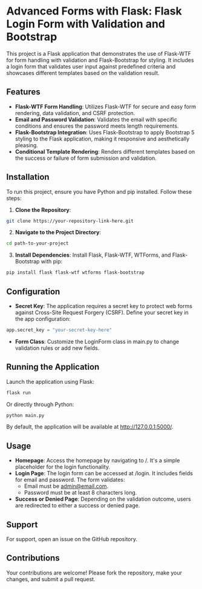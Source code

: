 # Advanced Forms with Flask: Flask Login Form with Validation and Bootstrap

This project is a Flask application that demonstrates the use of Flask-WTF for form handling with validation and Flask-Bootstrap for styling. It includes a login form that validates user input against predefined criteria and showcases different templates based on the validation result.

## Features

- **Flask-WTF Form Handling**: Utilizes Flask-WTF for secure and easy form rendering, data validation, and CSRF protection.
- **Email and Password Validation**: Validates the email with specific conditions and ensures the password meets length requirements.
- **Flask-Bootstrap Integration**: Uses Flask-Bootstrap to apply Bootstrap 5 styling to the Flask application, making it responsive and aesthetically pleasing.
- **Conditional Template Rendering**: Renders different templates based on the success or failure of form submission and validation.

## Installation

To run this project, ensure you have Python and pip installed. Follow these steps:

1. **Clone the Repository**:
```bash
git clone https://your-repository-link-here.git
```

2. **Navigate to the Project Directory**:
```bash
cd path-to-your-project
```

3. **Install Dependencies**:
Install Flask, Flask-WTF, WTForms, and Flask-Bootstrap with pip:
```bash
pip install flask flask-wtf wtforms flask-bootstrap
```

## Configuration

- **Secret Key**: The application requires a secret key to protect web forms against Cross-Site Request Forgery (CSRF). Define your secret key in the app configuration:
```python
app.secret_key = "your-secret-key-here"
```

- **Form Class**: Customize the LoginForm class in main.py to change validation rules or add new fields.

## Running the Application
Launch the application using Flask:
```bash
flask run
```
Or directly through Python:
```bash
python main.py
```
By default, the application will be available at http://127.0.0.1:5000/.

## Usage
- **Homepage**: Access the homepage by navigating to /. It's a simple placeholder for the login functionality.
- **Login Page**: The login form can be accessed at /login. It includes fields for email and password. The form validates:
    * Email must be admin@email.com.
    * Password must be at least 8 characters long.
- **Success or Denied Page**: Depending on the validation outcome, users are redirected to either a success or denied page.

## Support
For support, open an issue on the GitHub repository.

## Contributions
Your contributions are welcome! Please fork the repository, make your changes, and submit a pull request.